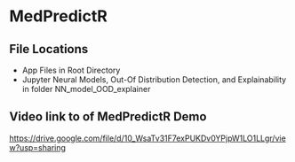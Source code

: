 # MedPredictR

## File Locations 
- App Files in Root Directory
- Jupyter Neural Models, Out-Of Distribution Detection, and Explainability in folder NN_model_OOD_explainer

## Video link to of MedPredictR Demo
https://drive.google.com/file/d/10_WsaTv31F7exPUKDv0YPjpW1LO1LLgr/view?usp=sharing

